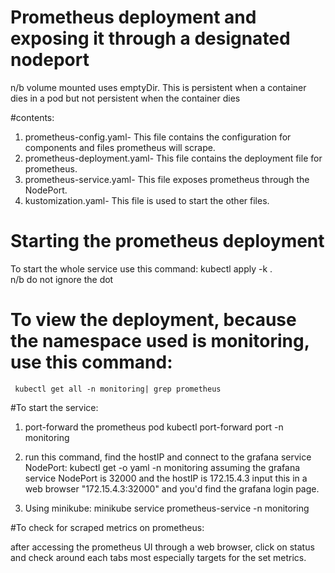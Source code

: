 # Prometheus deployment and exposing it through a designated nodeport

n/b volume mounted uses emptyDir. This is persistent when a container dies in a pod but not persistent when the container dies 

#contents:
1) prometheus-config.yaml- This file contains the configuration for components and files prometheus will scrape.
2) prometheus-deployment.yaml- This file contains the deployment file for prometheus.
3) prometheus-service.yaml- This file exposes prometheus through the NodePort.
4) kustomization.yaml- This file is used to start the other files.

# Starting the prometheus deployment
 To start the whole service use this command:
     kubectl apply -k .     
n/b do not ignore the dot

# To view the deployment, because the namespace used is monitoring, use this command:
     kubectl get all -n monitoring| grep prometheus

#To start the service:

1) port-forward the prometheus pod 
           kubectl port-forward <prometheus-service-ip> port -n monitoring

2) run this command, find the hostIP and connect to the grafana service NodePort:
           kubectl get <grafana-pod-name> -o yaml -n monitoring
assuming the grafana service NodePort is 32000 and the hostIP is 172.15.4.3
input this in a web browser "172.15.4.3:32000" and you'd find the grafana login page.

3) Using minikube:
     minikube service prometheus-service -n monitoring

#To check for scraped metrics on prometheus:

after accessing the prometheus UI through a web browser, click on status and check around each tabs most especially targets for the set metrics. 
